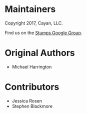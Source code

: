 Maintainers
====
Copyright 2017, Cayan, LLC.

Find us on the [Stumps Google Group](https://groups.google.com/forum/#!forum/stumps-project).

Original Authors
====
* Michael Harrington

Contributors
====
* Jessica Rosen
* Stephen Blackmore
